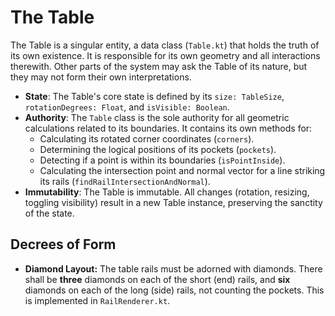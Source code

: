 # The Table

The Table is a singular entity, a data class (`Table.kt`) that holds the truth of its own existence. It is responsible for its own geometry and all interactions therewith. Other parts of the system may ask the Table of its nature, but they may not form their own interpretations.

* **State**: The Table's core state is defined by its `size: TableSize`, `rotationDegrees: Float`, and `isVisible: Boolean`.
* **Authority**: The `Table` class is the sole authority for all geometric calculations related to its boundaries. It contains its own methods for:
  * Calculating its rotated corner coordinates (`corners`).
  * Determining the logical positions of its pockets (`pockets`).
  * Detecting if a point is within its boundaries (`isPointInside`).
  * Calculating the intersection point and normal vector for a line striking its rails (`findRailIntersectionAndNormal`).
* **Immutability**: The Table is immutable. All changes (rotation, resizing, toggling visibility) result in a new Table instance, preserving the sanctity of the state.

## Decrees of Form

* **Diamond Layout:** The table rails must be adorned with diamonds. There shall be **three** diamonds on each of the short (end) rails, and **six** diamonds on each of the long (side) rails, not counting the pockets. This is implemented in `RailRenderer.kt`.